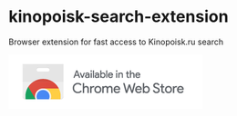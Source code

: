 # kinopoisk-search-extension
Browser extension for fast access to Kinopoisk.ru search

[<img src="chrome.png">](https://chrome.google.com/webstore/detail/kinopoisk-search/inpnclbkkfdkjnnnijmcjmoddimecdfn)
